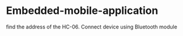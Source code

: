 # Embedded-mobile-application 
find the address of the HC-06.
Connect device using Bluetooth module 

